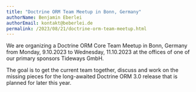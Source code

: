 ```yaml
---
title: "Doctrine ORM Team Meetup in Bonn, Germany"
authorName: Benjamin Eberlei
authorEmail: kontakt@beberlei.de
permalink: /2023/08/21/doctrine-orm-team-meetup.html
---
```


We are organizing a Doctrine ORM Core Team Meetup in Bonn, Germany from Monday,
9.10.2023 to Wednesday, 11.10.2023 at the offices of one of our primary
sponsors Tideways GmbH.

The goal is to get the current team together, discuss and work on the missing
pieces for the long-awaited Doctrine ORM 3.0 release that is planned for later
this year.
